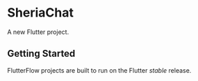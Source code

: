 # SheriaChat

A new Flutter project.

## Getting Started

FlutterFlow projects are built to run on the Flutter _stable_ release.
